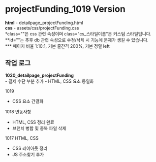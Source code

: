 # projectFunding_1019 Version
<b>html</b> - detailpage_projectFunding.html<br>
<b>css</b> - assets/css/projectFunding.css<br>
*class=""은 css 관련 속성이며 class="cs_스타일이름"은 커스텀 스타일입니다.<br>
**id=""는 추후 db 관련 속성으로 수정/삭제 시 기능에 문제가 생길 수 있습니다.<br>
*** 페이지 비율 1:10:1, 기본 줄간격 200%, 기본 정렬 left

<h2>작업 로그</h2>
<b>1020_detailpage_projectFunding</b><br>
- 결제 수단 부분 추가
- HTML, CSS 요소 통일화

1019
- CSS 요소 간결화

1018 변동사항
 - HTML, CSS 정리 완료
 - 브랜치 병합 및 중복 파일 삭제

1017 HTML, CSS
-  CSS 레이아웃 정리
-  JS 주소찾기 추가 
